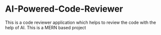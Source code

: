 # AI-Powered-Code-Reviewer
This is a code reviewer application which helps to review the code with the help of AI. This is a MERN based project 
